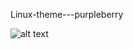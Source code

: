Linux-theme---purpleberry

![alt text](https://github.com/[Cat-Si]/[Linux-theme---purpleberry]/blob/[master]/purpleberry.xcf?raw=true)

